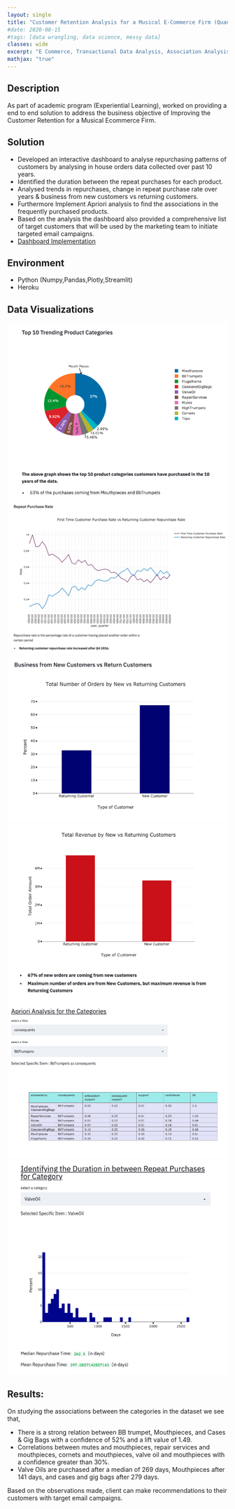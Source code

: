 ```yaml
---
layout: single
title: "Customer Retention Analysis for a Musical E-Commerce Firm (Quantum Analytica - Experential Learning)"
#date: 2020-08-15
#tags: [data wrangling, data science, messy data]
classes: wide
excerpt: "E Commerce, Transactional Data Analysis, Association Analysis,Dashboard Visualizations"
mathjax: "true"
---
```

## Description
As part of academic program (Experiential Learning), worked on providing a end to end solution to address the business objective of Improving the Customer Retention for a Musical Ecommerce Firm.

## Solution
- Developed an interactive dashboard to analyse repurchasing patterns of customers by analysing in house orders data collected over past 10 years.<br>
- Identified the duration between the repeat purchases for each product.<br>
- Analysed trends in repurchases, change in repeat purchase rate over years & business from new customers vs returning customers.
- Furthermore Implement Apriori analysis to find the associations in the frequently purchased products.<br>
- Based on the analysis the dashboard also provided a comprehensive list of target customers that will be used by the marketing team to initiate targeted email campaigns.<br>
- <a href='https://acb-dashboard.herokuapp.com/'>Dashboard Implementation </a>

## Environment
- Python (Numpy,Pandas,Plotly,Streamlit)
- Heroku

## Data Visualizations
![EDA1](/images/acb/1.png)
<br>
![EDA2](/images/acb/2.png)
<br>
![EDA3](/images/acb/3.png)
<br>
![EDA4](/images/acb/4.png)
<br>
![EDA5](/images/acb/5.png)
<br>
![EDA6](/images/acb/6.png)

## Results:
On studying the associations between the categories in the dataset we see that,
- There is a strong relation between BB trumpet, Mouthpieces, and Cases & Gig Bags with a confidence of 52% and a lift value of 1.49.
- Correlations between mutes and mouthpieces, repair services and mouthpieces, cornets and mouthpieces, valve oil and mouthpieces with a confidence greater than 30%.
- Valve Oils are purchased after a median of 269 days, Mouthpieces after 141 days, and cases and gig bags after 279 days.

Based on the observations made, client can make recommendations to their customers with target email campaigns.
